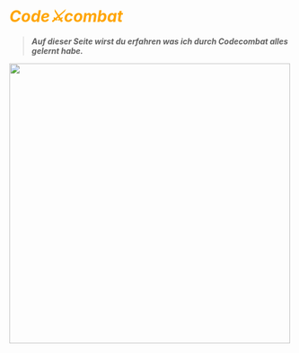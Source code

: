 # <span style="color: orange">*Code⚔️combat*

> ***Auf dieser Seite wirst du erfahren was ich durch Codecombat alles gelernt habe.***

<img width="500" height= "500" src="https://repository-images.githubusercontent.com/15193430/70543edb-84b6-45a7-a13a-7bbfe6615b4b"/>